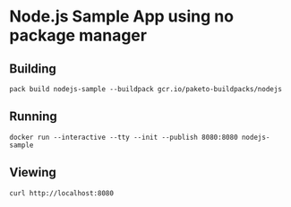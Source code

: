 # Node.js Sample App using no package manager

## Building

`pack build nodejs-sample --buildpack gcr.io/paketo-buildpacks/nodejs`

## Running

`docker run --interactive --tty --init --publish 8080:8080 nodejs-sample`

## Viewing

`curl http://localhost:8080`
